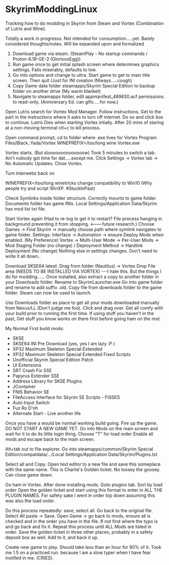 # SkyrimModdingLinux
Tracking how to do modding in Skyrim from Steam and Vortex (Combination of Lutris and Wine).


Totally a work in progresss. Not intended for consumption.....yet. Barely considered thoughts/notes. Will be expanded upon and formalized


1. Download game via steam. (SteamPlay - No startup commands / Proton-6.19-GE-2 (GloriousEgg))
2. Run game once to get initial splash screen where determines graphics settings. Fails miserably, defaults to low.
3. Go into options and change to ultra. Start game to get to main title screen. Then quit (Just for INI creation INIways.....cough)
4. Copy Game data folder steamapps/Skyrim Special Edition to backup folder on another drive (My warm blanket)
5. Navigate to steamapps folder, edit appmanifest_489830.acf permissions to read-only. (Anniversary Ed. can gtfo.....for now.)

Open Lutris search for Vortex Mod Manager.
Follow instructions.
Get to the part in the instructions where it asks to turn off internet. Do so and click box to continue.
Lutris Dies when starting Vortex intially. After 20 mins of staring at a non-moving terminal ctl+c to kill process.

Open command prompt, cd to folder where .exe lives for Vortex   Program Files/Black..Yada/Vortex
  WINEPREFIX=/too/long wine Vortex.exe
  
Vortex starts. (But sloooooooooooooow) Took 5 minutes to switch a tab. Ain't nobody got time for dat.....except me.
Click Settings -> Vortex tab -> No Automatic Updates.
Close Vortex.

Turn interwebz back on

WINEPREFIX=/too/long winetricks
change compatibility to Win10 (Why people try and script WinXP. #StuckInPast)

Check Symlinks inside folder structure. Correctly mounts to game folder. Documents folder has game INIs. Local Settings/Application Data/Skyrim has mod list txt file.

Start Vortex again (Had to re-log to get it to restart? File process hanging in background preventing it from stopping. <---future research.)
Choose Games -> Find Skyrim -> manually choose path where symlink navigates to game folder.
Settings:
  Interface -> Automation -> ensure Deploy Mods when enabled. (My Preference)
  Vortex -> Multi-User Mode -> Per-User
  Mods -> Mod Staging Folder (no change) / Deployment Method -> Hardlink Deployment (No change)
  Nothing else in settings changes. Don't need to write it all down..
  

Download SKSE64 latest. Drag from folder (Nautilus) -> Vortex Drop File area (NEEDS TO BE INSTALLED VIA VORTEX)
---I hate this. But the things I do for modding......
Once installed, also extract a copy to another folder in your Downloads folder. Rename to SkyrimLauncher.exe
Go into game folder and rename to add suffix .old. Copy file from downloads folder to the game folder.
  Steam can now be used to launch.
  
Use Downloads folder as place to get all your mods downloaded manually from Nexus/LL (Don't judge me foo). Click and drag over.
Get all comfy with your build prior to running the first time.    If using stuff you haven't in the past, Get stuff you know works on there first before going ham on the rest.

My Normal First build mods:
- SKSE
- SKSE64 INI Pre Download (yes, yes I am lazy :P )
- XP32 Maximum Skeleton Special Extended
- XP32 Maximum Skeleton Special Extended Fixed Scripts
- Unofficial Skyrim Special Edition Patch
- UI Extensions
- SRT Crash Fix SSE
- Papyrus Extender SSE
- Address Library for SKSE Plugins
- JContainer
- FNIS Behavior SE
- FileAccess Interface for Skyrim SE Scripts - FISSES
- Auto Input Switch
- Fuz Ro D'oh
- Alternate Start - Live another life


Once you have a would be normal working build going. Fire up the game. DO NOT START A NEW GAME YET.
Go into Mods on the main screen and wait for it to do its little login thing.
Choose "T" for load order
Enable all mods and escape back to the main screen.


Alt+tab out to file explorer.
Go into steamapps/common/Skyrim Special Edition/compatdata/.../Local Settings/Application Data/Skyrim/Plugins.txt


Select all and Copy. Open text editor to a new file and save this someplace with the same name. This is Charlie's Golden ticket. No loosey the goosey.
Can close game down.

Go ham in Vortex.
After done installing mods. Goto plugins tab. Sort by load order
Open the golden ticket and start using this format to enter in ALL THE PLUGIN NAMES. For safety sake I went in order top down assuming this was also the load order.

Do this process repeatedly:   save, select all. Go back to the original file. Select All paste -> Save.
Open Game -> go back to mods, ensure all is checked and in the order you have in the file. If not find where the typo is and go back and fix it. Repeat this process until ALL Mods are listed in order.  Save the golden ticket in three other places, probably in a safety deposit box as well. Add to it, and back it up.

Create new game to play. Should take less than an hour for 90% of it.  Took me 1.5 on a practiced run. because I am a slow typer when I have fear instilled in me. (CRIES).
